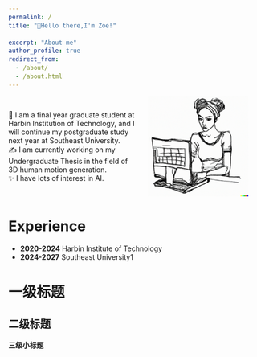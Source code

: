 ```yaml
---
permalink: /
title: "💬Hello there,I'm Zoe!"

excerpt: "About me"
author_profile: true
redirect_from: 
  - /about/
  - /about.html
---
```


<div style="display: flex; flex-direction: row; align-items: center;">
  <div style="flex: 1;">
    👋 I am a final year graduate student at Harbin Institution of Technology, and I will continue my postgraduate study next year at Southeast University.
    <br>
    ✍ I am currently working on my Undergraduate Thesis in the field of 3D human motion generation.
    <br>
    ✨ I have lots of interest in AI.
  </div>
  <div style="flex: 1; text-align: center;">
    <img src="https://raw.githubusercontent.com/Zijing5/zijing5.github.io/master/images/home1.png" alt="home1" width="200">
  </div>
</div>

Experience
======
- **2020-2024**  Harbin Institute of Technology
- **2024-2027**  Southeast University1

一级标题
======

二级标题
------

**三级小标题**



